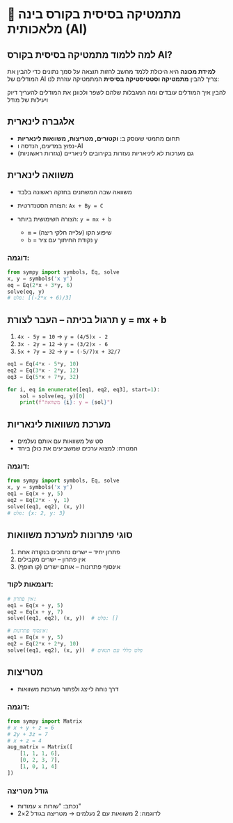 # 📘 מתמטיקה בסיסית בקורס בינה מלאכותית (AI)

## למה ללמוד מתמטיקה בסיסית בקורס AI?

**למידת מכונה** היא היכולת ללמד מחשב לחזות תוצאה על סמך נתונים
כדי להבין את המודלים של AI צריך להבין **מתמטיקה וסטטיסטיקה בסיסית**
המתמטיקה עוזרת לנו:

 להבין איך המודלים עובדים ומה המגבלות שלהם
 לשפר ולכוונן את המודלים
להעריך דיוק ויעילות של מודל

## אלגברה לינארית

* תחום מתמטי שעוסק ב: **וקטורים, מטריצות, משוואות לינאריות**
* נפוץ במדעים, הנדסה ו-AI
* גם מערכות לא ליניאריות נעזרות בקירובים ליניאריים (נגזרות ראשוניות)

## משוואה לינארית

* משוואה שבה המשתנים בחזקה ראשונה בלבד
* הצורה הסטנדרטית: `Ax + By = C`
* הצורה השימושית ביותר: `y = mx + b`

  * `m` = שיפוע הקו (עלייה חלקי ריצה)
  * `b` = נקודת החיתוך עם ציר y

### דוגמה:

```python
from sympy import symbols, Eq, solve
x, y = symbols('x y')
eq = Eq(2*x + 3*y, 6)
solve(eq, y)
# פלט: [(-2*x + 6)/3]
```

## תרגול בכיתה – העבר לצורת y = mx + b

1. `4x - 5y = 10` → `y = (4/5)x - 2`
2. `3x - 2y = 12` → `y = (3/2)x - 6`
3. `5x + 7y = 32` → `y = (-5/7)x + 32/7`

```python
eq1 = Eq(4*x - 5*y, 10)
eq2 = Eq(3*x - 2*y, 12)
eq3 = Eq(5*x + 7*y, 32)

for i, eq in enumerate([eq1, eq2, eq3], start=1):
    sol = solve(eq, y)[0]
    print(f"משוואה {i}: y = {sol}")
```

## מערכת משוואות לינאריות

* סט של משוואות עם אותם נעלמים
* המטרה: למצוא ערכים שמשביעים את כולן ביחד

### דוגמה:

```python
from sympy import symbols, Eq, solve
x, y = symbols('x y')
eq1 = Eq(x + y, 5)
eq2 = Eq(2*x - y, 1)
solve((eq1, eq2), (x, y))
# פלט: {x: 2, y: 3}
```

## סוגי פתרונות למערכת משוואות

1. פתרון יחיד – ישרים נחתכים בנקודה אחת
2. אין פתרון – ישרים מקבילים
3. אינסוף פתרונות – אותם ישרים (קו חופף)

### דוגמאות לקוד:

```python
# אין פתרון:
eq1 = Eq(x + y, 5)
eq2 = Eq(x + y, 7)
solve((eq1, eq2), (x, y))  # פלט: []

# אינסוף פתרונות:
eq1 = Eq(x + y, 5)
eq2 = Eq(2*x + 2*y, 10)
solve((eq1, eq2), (x, y))  # פלט כללי עם תנאים
```

## מטריצות

* דרך נוחה לייצג ולפתור מערכות משוואות

### דוגמה:

```python
from sympy import Matrix
# x + y + z = 6
# 2y + 3z = 7
# x + z = 4
aug_matrix = Matrix([
    [1, 1, 1, 6],
    [0, 2, 3, 7],
    [1, 0, 1, 4]
])
```

### גודל מטריצה

* נכתב: "שורות × עמודות"
* לדוגמה: 2 משוואות עם 2 נעלמים → מטריצה בגודל 2×2
